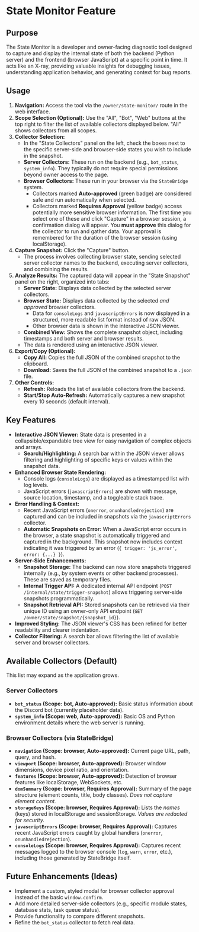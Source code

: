 # State Monitor Feature

## Purpose

The State Monitor is a developer and owner-facing diagnostic tool designed to capture and display the internal state of both the backend (Python server) and the frontend (browser JavaScript) at a specific point in time. It acts like an X-ray, providing valuable insights for debugging issues, understanding application behavior, and generating context for bug reports.

## Usage

1.  **Navigation:** Access the tool via the `/owner/state-monitor/` route in the web interface.
2.  **Scope Selection (Optional):** Use the "All", "Bot", "Web" buttons at the top right to filter the list of available collectors displayed below. "All" shows collectors from all scopes.
3.  **Collector Selection:**
    *   In the "State Collectors" panel on the left, check the boxes next to the specific server-side and browser-side states you wish to include in the snapshot.
    *   **Server Collectors:** These run on the backend (e.g., `bot_status`, `system_info`). They typically do not require special permissions beyond owner access to the page.
    *   **Browser Collectors:** These run in your browser via the `StateBridge` system.
        *   Collectors marked **Auto-approved** (green badge) are considered safe and run automatically when selected.
        *   Collectors marked **Requires Approval** (yellow badge) access potentially more sensitive browser information. The first time you select one of these and click "Capture" in a browser session, a confirmation dialog will appear. You **must approve** this dialog for the collector to run and gather data. Your approval is remembered for the duration of the browser session (using localStorage).
4.  **Capture Snapshot:** Click the "Capture" button.
    *   The process involves collecting browser state, sending selected server collector names to the backend, executing server collectors, and combining the results.
5.  **Analyze Results:** The captured data will appear in the "State Snapshot" panel on the right, organized into tabs:
    *   **Server State:** Displays data collected by the selected server collectors.
    *   **Browser State:** Displays data collected by the selected *and approved* browser collectors.
        *   Data for `consoleLogs` and `javascriptErrors` is now displayed in a structured, more readable list format instead of raw JSON.
        *   Other browser data is shown in the interactive JSON viewer.
    *   **Combined View:** Shows the complete snapshot object, including timestamps and both server and browser results.
    *   The data is rendered using an interactive JSON viewer.
6.  **Export/Copy (Optional):**
    *   **Copy All:** Copies the full JSON of the combined snapshot to the clipboard.
    *   **Download:** Saves the full JSON of the combined snapshot to a `.json` file.
7.  **Other Controls:**
    *   **Refresh:** Reloads the list of available collectors from the backend.
    *   **Start/Stop Auto-Refresh:** Automatically captures a new snapshot every 10 seconds (default interval).

## Key Features

*   **Interactive JSON Viewer:** State data is presented in a collapsible/expandable tree view for easy navigation of complex objects and arrays.
    *   **Search/Highlighting:** A search bar within the JSON viewer allows filtering and highlighting of specific keys or values within the snapshot data.
*   **Enhanced Browser State Rendering:**
    *   Console logs (`consoleLogs`) are displayed as a timestamped list with log levels.
    *   JavaScript errors (`javascriptErrors`) are shown with message, source location, timestamp, and a toggleable stack trace.
*   **Error Handling & Context:**
    *   Recent JavaScript errors (`onerror`, `onunhandledrejection`) are captured and can be included in snapshots via the `javascriptErrors` collector.
    *   **Automatic Snapshots on Error:** When a JavaScript error occurs in the browser, a state snapshot is automatically triggered and captured in the background. This snapshot now includes context indicating it was triggered by an error (`{ trigger: 'js_error', error: {...} }`).
*   **Server-Side Enhancements:**
    *   **Snapshot Storage:** The backend can now store snapshots triggered internally (e.g., by system events or other backend processes). These are saved as temporary files.
    *   **Internal Trigger API:** A dedicated internal API endpoint (`POST /internal/state/trigger-snapshot`) allows triggering server-side snapshots programmatically.
    *   **Snapshot Retrieval API:** Stored snapshots can be retrieved via their unique ID using an owner-only API endpoint (`GET /owner/state/snapshot/{snapshot_id}`).
*   **Improved Styling:** The JSON viewer's CSS has been refined for better readability and clearer indentation.
*   **Collector Filtering:** A search bar allows filtering the list of available server and browser collectors.

## Available Collectors (Default)

This list may expand as the application grows.

### Server Collectors

*   **`bot_status` (Scope: bot, Auto-approved):** Basic status information about the Discord bot (currently placeholder data).
*   **`system_info` (Scope: web, Auto-approved):** Basic OS and Python environment details where the web server is running.

### Browser Collectors (via StateBridge)

*   **`navigation` (Scope: browser, Auto-approved):** Current page URL, path, query, and hash.
*   **`viewport` (Scope: browser, Auto-approved):** Browser window dimensions, device pixel ratio, and orientation.
*   **`features` (Scope: browser, Auto-approved):** Detection of browser features like localStorage, WebSockets, etc.
*   **`domSummary` (Scope: browser, Requires Approval):** Summary of the page structure (element counts, title, body classes). *Does not capture element content.*
*   **`storageKeys` (Scope: browser, Requires Approval):** Lists the *names* (keys) stored in localStorage and sessionStorage. *Values are redacted for security.*
*   **`javascriptErrors` (Scope: browser, Requires Approval):** Captures recent JavaScript errors caught by global handlers (`onerror`, `onunhandledrejection`).
*   **`consoleLogs` (Scope: browser, Requires Approval):** Captures recent messages logged to the browser console (`log`, `warn`, `error`, etc.), including those generated by StateBridge itself.

## Future Enhancements (Ideas)

*   Implement a custom, styled modal for browser collector approval instead of the basic `window.confirm`.
*   Add more detailed server-side collectors (e.g., specific module states, database stats, task queue status).
*   Provide functionality to compare different snapshots.
*   Refine the `bot_status` collector to fetch real data. 
